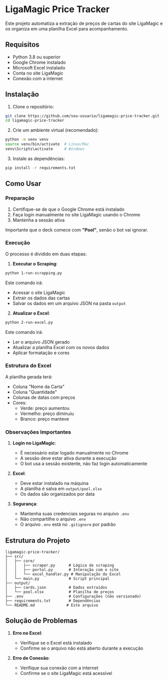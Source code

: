 # LigaMagic Price Tracker

Este projeto automatiza a extração de preços de cartas do site LigaMagic e os organiza em uma planilha Excel para acompanhamento.

## Requisitos

- Python 3.8 ou superior
- Google Chrome instalado
- Microsoft Excel instalado
- Conta no site LigaMagic
- Conexão com a internet

## Instalação

1. Clone o repositório:
```bash
git clone https://github.com/seu-usuario/ligamagic-price-tracker.git
cd ligamagic-price-tracker
```

2. Crie um ambiente virtual (recomendado):
```bash
python -m venv venv
source venv/bin/activate  # Linux/Mac
venv\Scripts\activate     # Windows
```

3. Instale as dependências:
```bash
pip install -r requirements.txt
```


## Como Usar

### Preparação

1. Certifique-se de que o Google Chrome está instalado
2. Faça login manualmente no site LigaMagic usando o Chrome
3. Mantenha a sessão ativa

Importante que o deck comece com **"Pool"**, senão o bot vai ignorar.
### Execução

O processo é dividido em duas etapas:

1. **Executar o Scraping**:
```bash
python 1-run-scrapping.py
```
Este comando irá:
- Acessar o site LigaMagic
- Extrair os dados das cartas
- Salvar os dados em um arquivo JSON na pasta `output`

2. **Atualizar o Excel**:
```bash
python 2-run-excel.py
```
Este comando irá:
- Ler o arquivo JSON gerado
- Atualizar a planilha Excel com os novos dados
- Aplicar formatação e cores

### Estrutura do Excel

A planilha gerada terá:
- Coluna "Nome da Carta" 
- Coluna "Quantidade"
- Colunas de datas com preços
- Cores:
  - Verde: preço aumentou
  - Vermelho: preço diminuiu
  - Branco: preço manteve

### Observações Importantes

1. **Login no LigaMagic**:
   - É necessário estar logado manualmente no Chrome
   - A sessão deve estar ativa durante a execução
   - O bot usa a sessão existente, não faz login automaticamente

2. **Excel**:
   - Deve estar instalado na máquina
   - A planilha é salva em `output/pool.xlsx`
   - Os dados são organizados por data

3. **Segurança**:
   - Mantenha suas credenciais seguras no arquivo `.env`
   - Não compartilhe o arquivo `.env`
   - O arquivo `.env` está no `.gitignore` por padrão

## Estrutura do Projeto

```
ligamagic-price-tracker/
├── src/
│   ├── core/
│   │   ├── scraper.py      # Lógica de scraping
│   │   ├── portal.py       # Interação com o site
│   │   └── excel_handler.py # Manipulação do Excel
│   └── main.py             # Script principal
├── output/
│   ├── cards.json          # Dados extraídos
│   └── pool.xlsx           # Planilha de preços
├── .env                    # Configurações (não versionado)
├── requirements.txt        # Dependências
└── README.md              # Este arquivo
```

## Solução de Problemas


1. **Erro no Excel**:
   - Verifique se o Excel está instalado
   - Confirme se o arquivo não está aberto durante a execução

2. **Erro de Conexão**:
   - Verifique sua conexão com a internet
   - Confirme se o site LigaMagic está acessível

